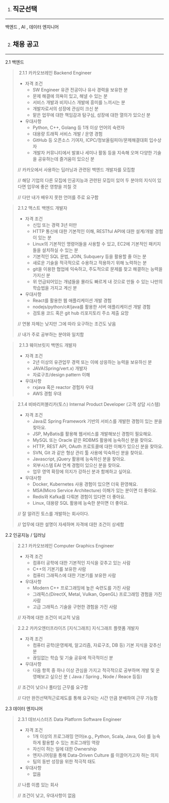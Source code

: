 1. ## 직군선택

---

백엔드  , AI , 데이터 엔지니어

2. ## 채용 공고

---

2.1 백엔드

> ​	2.1.1 카카오브레인 Backend Engineer
>
> - 자격 조건
>   - SW Engineer 유관 전공이나 유사 경력을 보유한 분
>   - 문제 해결에 의욕이 있고, 해낼 수 있는 분
>   - 서비스 개발과 비지니스 개발에 흥미를 느끼시는 분
>   - 개발자로서의 성장에 관심이 크신 분
>   - 맡은 업무에 대한 책임감과 탐구심, 성장에 대한 열의가 있으신 분
> - 우대사항
>   - Python, C++, Golang 등 1개 이상 언어의 숙련자
>   - 대용량 트래픽 서비스 개발 / 운영 경험
>   - GitHub 등 오픈소스 기여자, ICPC/정보올림피아/문제해결대회 입수상자
>   - 개발자 커뮤니티에서 발표나 세미나 활동 등을 지속해 오며 다양한 기술을 공유하는데 즐거움이 있으신 분
>
> // 카카오에서 사용하는 딥러닝과 관련된 백엔드 개발자를 모집함
>
> // 해당 기업의 다른 모집에 인공지능과 관련된 모집이 있어 두 분야의 지식이 있다면 업무에 좋은 영향을 끼칠 것
>
> // 다만 내가 배우지 못한 언어를 주로 요구함

> 2.1.2 맥스트 백엔드 개발자
>
> - 자격 조건
>   - 신입 또는 경력 3년 미만
>   - HTTP 통신에 대한 기본적인 이해, RESTful API에 대한 설계/개발 경험이 있는 분
>   - Linux의 기본적인 명령어들을 사용할 수 있고, EC2에 기본적인 패키지들을 설치하실 수 있는 분
>   - 기본적인 SQL 문법, JOIN, Subquery 등을 활용할 줄 아는 분
>   - 새로운 기술을 적극적으로 수용하고 적용하기 위해 노력하는 분
>   - git을 이용한 협업에 익숙하고, 주도적으로 문제를 찾고 해결하는 능력을 가지신 분
>   - 위 언급되어있는 개념들을 몰라도 빠르게 내 것으로 만들 수 있는 나만의 학습법을 가지고 계신 분
> - 우대사항
>   - React를 활용한 웹 애플리케이션 개발 경험
>   - nodejs/python/c#/java를 활용한 서버 애플리케이션 개발 경험
>   - 검토용 코드 혹은 git hub 리포지토리 주소 제출 요망
>
> // 연봉 자체는 낮지만 그에 따라 요구하는 조건도 낮음
>
> // 내가 주로 공부하는 분야와 일치함

> ​	2.1.3 웨이브릿지 백엔드 개발자
>
> - 자격 조건
>   - 2년 이상의 유관업무 경력 또는 이에 상응하는 능력을 보유하신 분
>   - JAVA(Spring/vert.x) 개발자
>   - 자료구조/design pattern 이해
> - 우대사항
>   - rxjava 혹은 reactor 경험자 우대
>   - AWS 경험 우대

> 2.1.4 비바리퍼블리카(토스) Internal Product Developer (고객 상담 시스템)
>
> - 자격 조건
>   - Java로 Spring Framework 기반의 서비스를 개발한 경험이 있는 분을 찾아요.
>   - JSP, MyBatis를 활용해 웹서비스를 개발해보신 경험이 필요해요.
>   - MySQL 또는 Oracle 같은 RDBMS 활용에 능숙하신 분을 찾아요.
>   - HTTP, REST API, OAuth 프로토콜에 대한 이해가 있으신 분을 찾아요.
>   - SVN, Git 과 같은 형상 관리 툴 사용에 익숙하신 분을 찾아요.
>   - Javascript, jQuery 활용에 능숙하신 분을 찾아요.
>   - 외부시스템 EAI 연계 경험이 있으신 분을 찾아요.
>   - 업무 영역 확장에 의지가 강하신 분과 함께하고 싶어요.
> - 우대사항
>   - Docker, Kubernetes 사용 경험이 있으면 더욱 환영해요.
>   - MSA(Micro Service Architecture) 이해가 있는 분이면 더 좋아요.
>   - Redis와 Kafka를 다뤄본 경험이 있다면 더 좋아요.
>   - Linux, 대용량 SQL 활용에 능숙한 분이면 더 좋아요.
>
> // 잘 알려진 토스를 개발하는 회사이다.
>
> // 업무에 대한 설명이 자세하며 자격에 대한 조건이 상세함

2.2 인공지능 / 딥러닝

> 2.2.1 카카오브레인 Computer Graphics Engineer
>
> - 자격 조건
>   - 컴퓨터 공학에 대한 기본적인 지식을 갖추고 있는 사람
>   - C++의 기본기를 보유한 사람
>   - 컴퓨터 그래픽스에 대한 기본기를 보유한 사람
> - 우대사항
>   - Modern C++ 프로그래밍에 높은 숙련도를 가진 사람
>   - 그래픽스(DirectX, Metal, Vulkan, OpenGL) 프로그래밍 경험을 가진 사람
>   - 고급 그래픽스 기술을 구현한 경험을 가진 사람
>
> // 자격에 대한 조건이 비교적 낮음

> 2.2.2 카카오엔터프라이즈 [지식그래프] 지식그래프 플랫폼 개발자
>
> - 자격 조건
>   - 컴퓨터 공학(운영체제, 알고리즘, 자료구조, DB 등) 기본 지식을 갖추신 분
>   - 끊임없는 학습 및 기술 공유에 적극적이신 분
> - 우대사항
>   - 다음 항목 중 하나 이상 관심을 가지고 적극적으로 공부하며 개발 및 운영해보고 싶으신 분 ( Java / Spring , Node / Reace 등등)
>
> //  조건이 낮으나 풀타임 근무를 요구함
>
> // 다만 완전선택적근로제도를 통해 요구되는 시간 만큼 분배하여 근무 가능함

2.3 데이터 엔지니어

> 2.3.1 데브시스터즈 Data Platform Software Engineer
>
> - 자격 조건
>   - 1개 이상의 프로그래밍 언어(e.g., Python, Scala, Java, Go) 를 능숙하게 활용할 수 있는 프로그래밍 역량
>   - 자신이 하는 일에 대한 Ownership
>   - 엔지니어링을 통해 Data-Driven Culture 를 이끌어가고자 하는 의지
>   - 팀의 동반 성장을 위한 적극적 태도
> - 우대사항
>   - 없음
>
> // 나름 이름 있는 회사
>
> // 조건이 낮고, 우대사항이 없음
